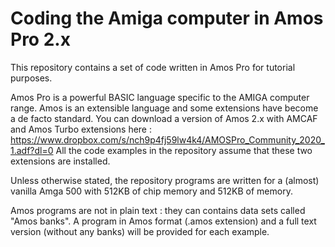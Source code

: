 # Coding the Amiga computer in Amos Pro 2.x

This repository contains a set of code written in Amos Pro for tutorial purposes.

Amos Pro is a powerful BASIC language specific to the AMIGA computer range.
Amos is an extensible language and some extensions have become a de facto standard. You can download a version of Amos 2.x with AMCAF and Amos Turbo extensions here :
https://www.dropbox.com/s/nch9p4fj59lw4k4/AMOSPro_Community_2020_1.adf?dl=0
All the code examples in the repository assume that these two extensions are installed.

Unless otherwise stated, the repository programs are written for a (almost) vanilla Amga 500 with 512KB of chip memory and 512KB of memory.

Amos programs are not in plain text : they can contains data sets called "Amos banks".
A program in Amos format (.amos extension) and a full text version (without any banks) will be provided for each example.